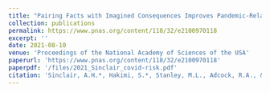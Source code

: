 ```yaml
---
title: "Pairing Facts with Imagined Consequences Improves Pandemic-Related Risk Perception"
collection: publications
permalink: https://www.pnas.org/content/118/32/e2100970118
excerpt: ''
date: 2021-08-10
venue: 'Proceedings of the National Academy of Sciences of the USA'
paperurl: 'https://www.pnas.org/content/118/32/e2100970118'
paperpdf: '/files/2021_Sinclair_covid-risk.pdf'
citation: 'Sinclair, A.H.*, Hakimi, S.*, Stanley, M.L., Adcock, R.A., & Samanez-Larkin, G.R. (2021, in press). Pairing Facts with Imagined Consequences Improves Pandemic-Related Risk Perception. Proc. Nat. Acad. Sci. USA, 118 (32) e2100970118. DOI: 10.1073/pnas.2100970118'
---
```

 
